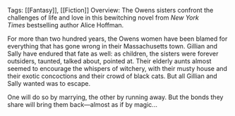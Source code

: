 Tags: [[Fantasy]], [[Fiction]]
Overview:
The Owens sisters confront the challenges of life and love in this bewitching novel from _New York Times_ bestselling author Alice Hoffman.  
  
For more than two hundred years, the Owens women have been blamed for everything that has gone wrong in their Massachusetts town. Gillian and Sally have endured that fate as well: as children, the sisters were forever outsiders, taunted, talked about, pointed at. Their elderly aunts almost seemed to encourage the whispers of witchery, with their musty house and their exotic concoctions and their crowd of black cats. But all Gillian and Sally wanted was to escape.  
  
One will do so by marrying, the other by running away. But the bonds they share will bring them back—almost as if by magic...